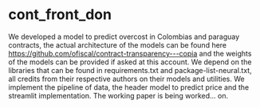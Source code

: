 # cont_front_don
We developed a model to predict overcost in Colombias and paraguay contracts, the actual architecture of the models can be found here https://github.com/ofiscal/contract-transparency---copia and the weights of the models can be provided if asked at this account. We depend on the libraries that can be found in requirements.txt and package-list-neural.txt, all credits from their respective authors on their models and utilities. We implement the pipeline of data, the header model to predict price and the streamlit implementation. The working paper is being worked... on.
